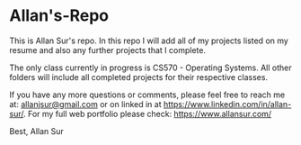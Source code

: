 # Allan's-Repo
This is Allan Sur's repo.
In this repo I will add all of my projects listed on my resume and also any further projects that I complete.

The only class currently in progress is CS570 - Operating Systems. All other folders will include all completed projects for their respective classes.

If you have any more questions or comments, please feel free to reach me at: allanjsur@gmail.com or on linked in at https://www.linkedin.com/in/allan-sur/.
For my full web portfolio please check: https://www.allansur.com/

Best, 
Allan Sur
